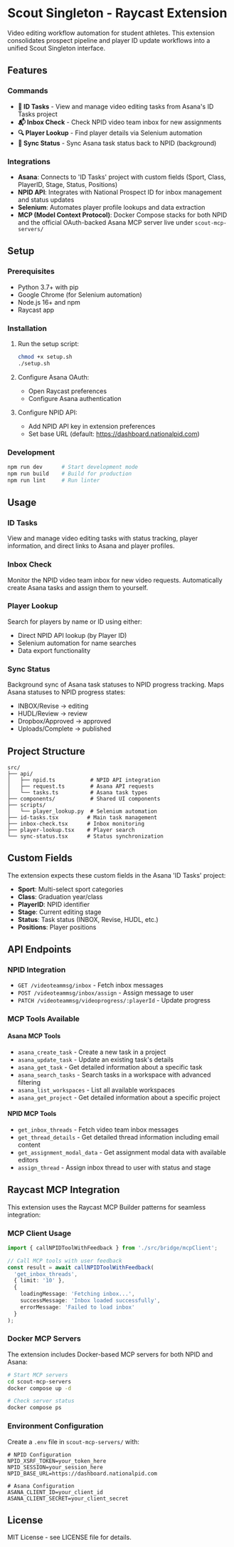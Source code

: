 # Scout Singleton - Raycast Extension

Video editing workflow automation for student athletes. This extension consolidates prospect pipeline and player ID update workflows into a unified Scout Singleton interface.

## Features

### Commands

- **🎯 ID Tasks** - View and manage video editing tasks from Asana's ID Tasks project
- **📬 Inbox Check** - Check NPID video team inbox for new assignments
- **🔍 Player Lookup** - Find player details via Selenium automation
- **🔄 Sync Status** - Sync Asana task status back to NPID (background)

### Integrations

- **Asana**: Connects to 'ID Tasks' project with custom fields (Sport, Class, PlayerID, Stage, Status, Positions)
- **NPID API**: Integrates with National Prospect ID for inbox management and status updates
- **Selenium**: Automates player profile lookups and data extraction
- **MCP (Model Context Protocol)**: Docker Compose stacks for both NPID and the official OAuth-backed Asana MCP server live under `scout-mcp-servers/`

## Setup

### Prerequisites

- Python 3.7+ with pip
- Google Chrome (for Selenium automation)
- Node.js 16+ and npm
- Raycast app

### Installation

1. Run the setup script:
   ```bash
   chmod +x setup.sh
   ./setup.sh
   ```

2. Configure Asana OAuth:
   - Open Raycast preferences
   - Configure Asana authentication

3. Configure NPID API:
   - Add NPID API key in extension preferences
   - Set base URL (default: https://dashboard.nationalpid.com)

### Development

```bash
npm run dev      # Start development mode
npm run build    # Build for production
npm run lint     # Run linter
```

## Usage

### ID Tasks
View and manage video editing tasks with status tracking, player information, and direct links to Asana and player profiles.

### Inbox Check
Monitor the NPID video team inbox for new video requests. Automatically create Asana tasks and assign them to yourself.

### Player Lookup
Search for players by name or ID using either:
- Direct NPID API lookup (by Player ID)
- Selenium automation for name searches
- Data export functionality

### Sync Status
Background sync of Asana task statuses to NPID progress tracking. Maps Asana statuses to NPID progress states:
- INBOX/Revise → editing
- HUDL/Review → review  
- Dropbox/Approved → approved
- Uploads/Complete → published

## Project Structure

```
src/
├── api/
│   ├── npid.ts           # NPID API integration
│   ├── request.ts        # Asana API requests
│   └── tasks.ts          # Asana task types
├── components/           # Shared UI components
├── scripts/
│   └── player_lookup.py  # Selenium automation
├── id-tasks.tsx         # Main task management
├── inbox-check.tsx      # Inbox monitoring
├── player-lookup.tsx    # Player search
└── sync-status.tsx      # Status synchronization
```

## Custom Fields

The extension expects these custom fields in the Asana 'ID Tasks' project:
- **Sport**: Multi-select sport categories
- **Class**: Graduation year/class
- **PlayerID**: NPID identifier
- **Stage**: Current editing stage
- **Status**: Task status (INBOX, Revise, HUDL, etc.)
- **Positions**: Player positions

## API Endpoints

### NPID Integration
- `GET /videoteammsg/inbox` - Fetch inbox messages
- `POST /videoteammsg/inbox/assign` - Assign message to user
- `PATCH /videoteammsg/videoprogress/:playerId` - Update progress

### MCP Tools Available

#### Asana MCP Tools
- `asana_create_task` - Create a new task in a project
- `asana_update_task` - Update an existing task's details
- `asana_get_task` - Get detailed information about a specific task
- `asana_search_tasks` - Search tasks in a workspace with advanced filtering
- `asana_list_workspaces` - List all available workspaces
- `asana_get_project` - Get detailed information about a specific project

#### NPID MCP Tools
- `get_inbox_threads` - Fetch video team inbox messages
- `get_thread_details` - Get detailed thread information including email content
- `get_assignment_modal_data` - Get assignment modal data with available editors
- `assign_thread` - Assign inbox thread to user with status and stage

## Raycast MCP Integration

This extension uses the Raycast MCP Builder patterns for seamless integration:

### MCP Client Usage

```typescript
import { callNPIDToolWithFeedback } from './src/bridge/mcpClient';

// Call MCP tools with user feedback
const result = await callNPIDToolWithFeedback(
  'get_inbox_threads',
  { limit: '10' },
  {
    loadingMessage: 'Fetching inbox...',
    successMessage: 'Inbox loaded successfully',
    errorMessage: 'Failed to load inbox'
  }
);
```

### Docker MCP Servers

The extension includes Docker-based MCP servers for both NPID and Asana:

```bash
# Start MCP servers
cd scout-mcp-servers
docker compose up -d

# Check server status
docker compose ps
```

### Environment Configuration

Create a `.env` file in `scout-mcp-servers/` with:

```env
# NPID Configuration
NPID_XSRF_TOKEN=your_token_here
NPID_SESSION=your_session_here
NPID_BASE_URL=https://dashboard.nationalpid.com

# Asana Configuration
ASANA_CLIENT_ID=your_client_id
ASANA_CLIENT_SECRET=your_client_secret
```

## License

MIT License - see LICENSE file for details.
